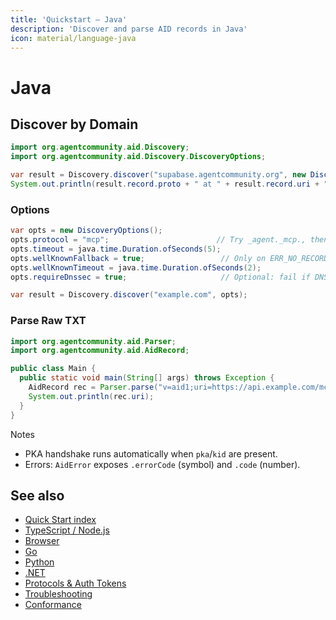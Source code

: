 ```yaml
---
title: 'Quickstart — Java'
description: 'Discover and parse AID records in Java'
icon: material/language-java
---
```


# Java

## Discover by Domain

```java
import org.agentcommunity.aid.Discovery;
import org.agentcommunity.aid.Discovery.DiscoveryOptions;

var result = Discovery.discover("supabase.agentcommunity.org", new DiscoveryOptions());
System.out.println(result.record.proto + " at " + result.record.uri + " ttl=" + result.ttl + " qname=" + result.queryName);
```

### Options

```java
var opts = new DiscoveryOptions();
opts.protocol = "mcp";                        // Try _agent._mcp., then _agent.mcp., then base
opts.timeout = java.time.Duration.ofSeconds(5);
opts.wellKnownFallback = true;                 // Only on ERR_NO_RECORD / ERR_DNS_LOOKUP_FAILED
opts.wellKnownTimeout = java.time.Duration.ofSeconds(2);
opts.requireDnssec = true;                     // Optional: fail if DNSSEC validation is missing

var result = Discovery.discover("example.com", opts);
```

### Parse Raw TXT

```java
import org.agentcommunity.aid.Parser;
import org.agentcommunity.aid.AidRecord;

public class Main {
  public static void main(String[] args) throws Exception {
    AidRecord rec = Parser.parse("v=aid1;uri=https://api.example.com/mcp;proto=mcp;desc=Example");
    System.out.println(rec.uri);
  }
}
```

Notes

- PKA handshake runs automatically when `pka`/`kid` are present.
- Errors: `AidError` exposes `.errorCode` (symbol) and `.code` (number).

## See also

- [Quick Start index](./index.md)
- [TypeScript / Node.js](./quickstart_ts.md)
- [Browser](./quickstart_browser.md)
- [Go](./quickstart_go.md)
- [Python](./quickstart_python.md)
- [.NET](./quickstart_dotnet.md)
- [Protocols & Auth Tokens](../Reference/protocols.md)
- [Troubleshooting](../Reference/troubleshooting.md)
- [Conformance](../Reference/conformance.md)
